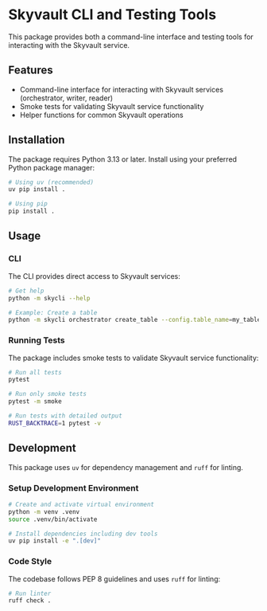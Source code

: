 # Skyvault CLI and Testing Tools

This package provides both a command-line interface and testing tools for interacting with the Skyvault service.

## Features

- Command-line interface for interacting with Skyvault services (orchestrator, writer, reader)
- Smoke tests for validating Skyvault service functionality
- Helper functions for common Skyvault operations

## Installation

The package requires Python 3.13 or later. Install using your preferred Python package manager:

```bash
# Using uv (recommended)
uv pip install .

# Using pip
pip install .
```

## Usage

### CLI

The CLI provides direct access to Skyvault services:

```bash
# Get help
python -m skycli --help

# Example: Create a table
python -m skycli orchestrator create_table --config.table_name=my_table
```

### Running Tests

The package includes smoke tests to validate Skyvault service functionality:

```bash
# Run all tests
pytest

# Run only smoke tests
pytest -m smoke

# Run tests with detailed output
RUST_BACKTRACE=1 pytest -v
```

## Development

This package uses `uv` for dependency management and `ruff` for linting.

### Setup Development Environment

```bash
# Create and activate virtual environment
python -m venv .venv
source .venv/bin/activate

# Install dependencies including dev tools
uv pip install -e ".[dev]"
```

### Code Style

The codebase follows PEP 8 guidelines and uses `ruff` for linting:

```bash
# Run linter
ruff check .
```
